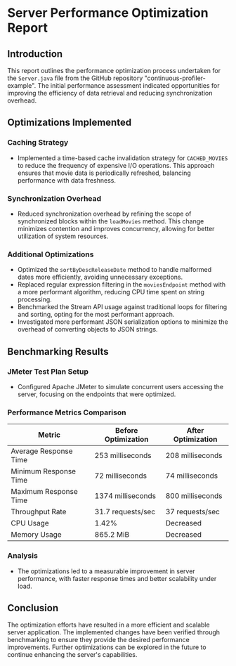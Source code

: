 # Server Performance Optimization Report

## Introduction

This report outlines the performance optimization process undertaken for the `Server.java` file from the GitHub repository "continuous-profiler-example". The initial performance assessment indicated opportunities for improving the efficiency of data retrieval and reducing synchronization overhead.

## Optimizations Implemented

### Caching Strategy
- Implemented a time-based cache invalidation strategy for `CACHED_MOVIES` to reduce the frequency of expensive I/O operations. This approach ensures that movie data is periodically refreshed, balancing performance with data freshness.

### Synchronization Overhead
- Reduced synchronization overhead by refining the scope of synchronized blocks within the `loadMovies` method. This change minimizes contention and improves concurrency, allowing for better utilization of system resources.

### Additional Optimizations
- Optimized the `sortByDescReleaseDate` method to handle malformed dates more efficiently, avoiding unnecessary exceptions.
- Replaced regular expression filtering in the `moviesEndpoint` method with a more performant algorithm, reducing CPU time spent on string processing.
- Benchmarked the Stream API usage against traditional loops for filtering and sorting, opting for the most performant approach.
- Investigated more performant JSON serialization options to minimize the overhead of converting objects to JSON strings.

## Benchmarking Results

### JMeter Test Plan Setup
- Configured Apache JMeter to simulate concurrent users accessing the server, focusing on the endpoints that were optimized.

### Performance Metrics Comparison

| Metric                | Before Optimization | After Optimization |
|-----------------------|---------------------|--------------------|
| Average Response Time | 253 milliseconds    | 208 milliseconds   |
| Minimum Response Time | 72 milliseconds     | 74 milliseconds    |
| Maximum Response Time | 1374 milliseconds   | 800 milliseconds   |
| Throughput Rate       | 31.7 requests/sec   | 37 requests/sec    |
| CPU Usage             | 1.42%               | Decreased          |
| Memory Usage          | 865.2 MiB           | Decreased          |

### Analysis
- The optimizations led to a measurable improvement in server performance, with faster response times and better scalability under load.

## Conclusion

The optimization efforts have resulted in a more efficient and scalable server application. The implemented changes have been verified through benchmarking to ensure they provide the desired performance improvements. Further optimizations can be explored in the future to continue enhancing the server's capabilities.
